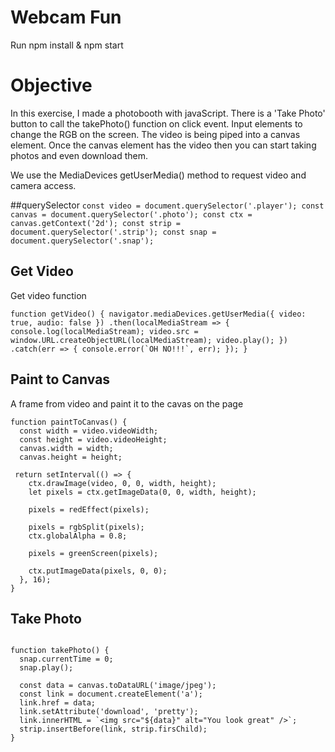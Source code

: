 # Webcam Fun

Run npm install & npm start

# Objective
In this exercise, I made a photobooth with javaScript. There is a 'Take Photo' button to call the takePhoto() function on click event. Input elements to change the RGB on the screen. The video is being piped into a canvas element. Once the canvas element has the video then you can start taking photos and even download them.

We use the MediaDevices getUserMedia() method to request video and camera access.  

##querySelector
``const video = document.querySelector('.player');
const canvas = document.querySelector('.photo');
const ctx = canvas.getContext('2d');
const strip = document.querySelector('.strip');
const snap = document.querySelector('.snap');``

## Get Video
Get video function

``function getVideo() {
  navigator.mediaDevices.getUserMedia({ video: true, audio: false })
    .then(localMediaStream => {
      console.log(localMediaStream);
      video.src = window.URL.createObjectURL(localMediaStream);
      video.play();
    })
    .catch(err => {
      console.error(`OH NO!!!`, err);
    });
}``

## Paint to Canvas
A frame from video and paint it to the cavas on the page

```
function paintToCanvas() {
  const width = video.videoWidth;
  const height = video.videoHeight;
  canvas.width = width;
  canvas.height = height;

 return setInterval(() => {
    ctx.drawImage(video, 0, 0, width, height);
    let pixels = ctx.getImageData(0, 0, width, height);

    pixels = redEffect(pixels);

    pixels = rgbSplit(pixels);
    ctx.globalAlpha = 0.8;

    pixels = greenScreen(pixels);
 
    ctx.putImageData(pixels, 0, 0);
  }, 16);
}
```
## Take Photo
```

function takePhoto() {
  snap.currentTime = 0;
  snap.play();

  const data = canvas.toDataURL('image/jpeg');
  const link = document.createElement('a');
  link.href = data;
  link.setAttribute('download', 'pretty');
  link.innerHTML = `<img src="${data}" alt="You look great" />`;
  strip.insertBefore(link, strip.firsChild);
}
```
